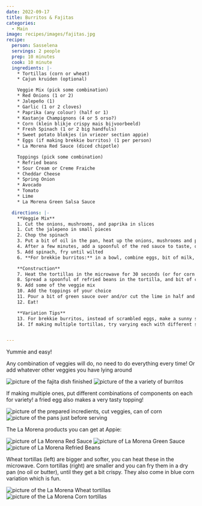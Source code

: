 ```yaml
---
date: 2022-09-17
title: Burritos & Fajitas
categories:
  - Main
image: recipes/images/fajitas.jpg
recipe:
  person: Sasselena
  servings: 2 people
  prep: 10 minutes
  cook: 10 minute
  ingredients: |-
    * Tortillas (corn or wheat)
    * Cajun kruiden (optional)

    Veggie Mix (pick some combination)
    * Red Onions (1 or 2)
    * Jalepeño (1)
    * Garlic (1 or 2 cloves)
    * Paprika (any colour) (half or 1)
    * Kastanje Champignons (4 or 5 orso?)
    * Corn (klein blikje crispy mais bijvoorbeeld)
    * Fresh Spinach (1 or 2 big handfuls)
    * Sweet potato blokjes (in vriezer section appie)
    * Eggs (if making brekkie burritos) (1 per person)
    * La Morena Red Sauce (diced chipotle)

    Toppings (pick some combination)
    * Refried beans
    * Sour Cream or Creme Fraiche
    * Cheddar Cheese
    * Spring Onion
    * Avocado
    * Tomato
    * Lime
    * La Morena Green Salsa Sauce

  directions: |-
    **Veggie Mix**
    1. Cut the onions, mushrooms, and paprika in slices
    1. Cut the jalepeno in small pieces
    2. Chop the spinach
    3. Put a bit of oil in the pan, heat up the onions, mushrooms and paprika, sweet potato, corn on mediumheat
    4. After a few minutes, add a spoonful of the red sauce to taste, optionally a bit of cajun kruiden, and fry
    5. Add spinach, fry until wilted
    6. **For brekkie burritos:** in a bowl, combine eggs, bit of milk, bit of red sauce, mix together, add to the pan with veggies and fry up like scrambled eggs

    **Construction**
    7. Heat the tortillas in the microwave for 30 seconds (or for corn tortillas in the pan without oil or butter until a bit crispy)
    8. Spread a spoonful of refried beans in the tortilla, and bit of creme fraiche/sour cream
    9. Add some of the veggie mix
    10. Add the toppings of your choice
    11. Pour a bit of green sauce over and/or cut the lime in half and squeeze some fresh lime juice over
    12. Eat!

    **Variation Tips**
    13. For brekkie burritos, instead of scrambled eggs, make a sunny side up egg in a separate pan and put on your burrito last
    14. If making multiple tortillas, try varying each with different set of toppings and veggies


---
```


Yummie and easy!

Any combination of veggies will do, no need to do everything every time! Or add whatever other veggies you have lying around

![picture of the fajita dish finished]({{site.baseurl}}/recipes/images/fajitas.jpg)
![picture of the a variety of burritos]({{site.baseurl}}/recipes/images/buritos-variation.jpg)


If making multiple ones, put different combinations of components on each for variety! a fried egg also makes a very tasty topping!

![picture of the prepared incredients, cut veggies, can of corn]({{site.baseurl}}/recipes/images/burritos-prep.jpg)
![picture of the pans just before serving]({{site.baseurl}}/recipes/images/burritos-pans.jpg)


The La Morena products you can get at Appie:


![picture of La Morena Red Sauce]({{site.baseurl}}/recipes/images/redsauce.jpeg)
![picture of La Morena Green Sauce]({{site.baseurl}}/recipes/images/greensauce.jpeg)
![picture of La Morena Refried Beans]({{site.baseurl}}/recipes/images/refriedbeans.jpeg)

Wheat tortillas (left) are bigger and softer, you can heat these in the microwave. Corn tortillas (right) are smaller and you can fry them in a dry pan (no oil or butter), until they get a bit crispy. They also come in blue corn variation which is fun.

![picture of the La Morena Wheat tortillas]({{site.baseurl}}/recipes/images/wheat-tortillas.jpeg)
![picture of the La Morena Corn tortillas]({{site.baseurl}}/recipes/images/corn-tortillas.jpeg)

